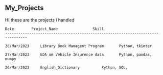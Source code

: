 ## My_Projects


HI these are the projects i handled 

	Date		Project_Name				Skill
	--------------------------------------------------------------------------------

	28/Mar/2023     Library Book Managent Program		Python, tkinter
  
	27/Mar/2023     EDA on Vehicle Insurence data		Python, pandas, numpy 

	26/Mar/2023     English_Dictionary			Python, SQL, 
